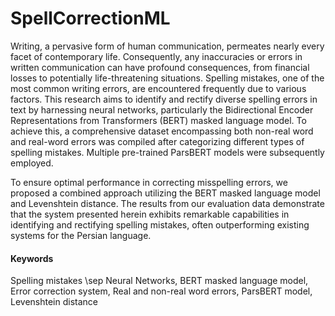 # SpellCorrectionML

Writing, a pervasive form of human communication, permeates nearly every facet of contemporary life. Consequently, any inaccuracies or errors in written communication can have profound consequences, from financial losses to potentially life-threatening situations. Spelling mistakes, one of the most common writing errors, are encountered frequently due to various factors. This research aims to identify and rectify diverse spelling errors in text by harnessing neural networks, particularly the Bidirectional Encoder Representations from Transformers (BERT) masked language model. To achieve this, a comprehensive dataset encompassing both non-real word and real-word errors was compiled after categorizing different types of spelling mistakes. Multiple pre-trained ParsBERT models were subsequently employed.

To ensure optimal performance in correcting misspelling errors, we proposed a combined approach utilizing the BERT masked language model and Levenshtein distance. The results from our evaluation data demonstrate that the system presented herein exhibits remarkable capabilities in identifying and rectifying spelling mistakes, often outperforming existing systems for the Persian language.

#### Keywords
Spelling mistakes \sep Neural Networks, BERT masked language model, Error correction system, Real and non-real word errors, ParsBERT model, Levenshtein distance
